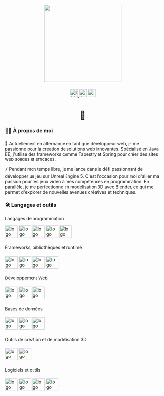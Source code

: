 <div align="center">
  <img height="250" src="https://media3.giphy.com/media/fwbzI2kV3Qrlpkh59e/giphy.gif?cid=6c09b952lpbvzpdgxcnw5bn7y9y2yqfzk4j80mnkod3dfe3o&ep=v1_stickers_related&rid=giphy.gif&ct=s"  />
</div>

###

<div align="center">
  <a href="https://www.linkedin.com/in/paul-debril-5a3a7122b/" target="_blank">
    <img src="https://img.shields.io/static/v1?message=LinkedIn&logo=linkedin&label=&color=0077B5&logoColor=white&labelColor=&style=for-the-badge" height="25" alt="linkedin logo"  />
  </a>
  <img href="" src="https://img.shields.io/static/v1?message=Discord&logo=discord&label=&color=7289DA&logoColor=white&labelColor=&style=for-the-badge" height="25" alt="discord logo"  />
  <a href="debril.paul@gmail.com" target="_blank">
    <img src="https://img.shields.io/static/v1?message=Gmail&logo=gmail&label=&color=D14836&logoColor=white&labelColor=&style=for-the-badge" height="25" alt="gmail logo"  />
  </a>
</div>

###

<h1 align="center">👋</h1>

###

<h3 align="left">👩‍💻 À propos de moi</h3>


###

<p align="left">
🔭 Actuellement en alternance en tant que développeur web, je me passionne pour la création de solutions web innovantes. Spécialisé en Java EE, j'utilise des frameworks comme Tapestry et Spring pour créer des sites web solides et efficaces.

⚡ Pendant mon temps libre, je me lance dans le défi passionnant de développer un jeu sur Unreal Engine 5. C'est l'occasion pour moi d'allier ma passion pour les jeux vidéo à mes compétences en programmation. En parallèle, je me perfectionne en modélisation 3D avec Blender, ce qui me permet d'explorer de nouvelles avenues créatives et techniques.

</p>

###

<h3 align="left">🛠 Langages et outils</h3>

####
Langages de programmation
<div align="left">
  <img src="https://cdn.jsdelivr.net/gh/devicons/devicon/icons/java/java-original.svg" height="40" alt="logo Java"  />
  <img src="https://cdn.jsdelivr.net/gh/devicons/devicon/icons/javascript/javascript-original.svg" height="40" alt="logo JavaScript"  />
  <img src="https://cdn.jsdelivr.net/gh/devicons/devicon/icons/python/python-original.svg" height="40" alt="logo Python"  />
  <img src="https://cdn.jsdelivr.net/gh/devicons/devicon/icons/html5/html5-original.svg" height="40" alt="logo HTML5"  />
  <img src="https://cdn.jsdelivr.net/gh/devicons/devicon/icons/typescript/typescript-original.svg" height="40" alt="logo TypeScript"  />
</div>


####
Frameworks, bibliothèques et runtime
####

<div align="left">
  <img src="https://cdn.jsdelivr.net/gh/devicons/devicon/icons/spring/spring-original.svg" height="40" alt="logo Spring"  />
  <img src="https://cdn.jsdelivr.net/gh/devicons/devicon/icons/angularjs/angularjs-original.svg" height="40" alt="logo Angular"  />
  <img src="https://cdn.jsdelivr.net/gh/devicons/devicon/icons/vuejs/vuejs-original.svg" height="40" alt="logo VueJS"  />
  <img src="https://cdn.jsdelivr.net/gh/devicons/devicon/icons/nodejs/nodejs-original.svg" height="40" alt="logo Node.js"  />
</div>

####
Développement Web
####

<div align="left">
  <img src="https://cdn.jsdelivr.net/gh/devicons/devicon/icons/css3/css3-original.svg" height="40" alt="logo CSS3"  />
  <img src="https://cdn.jsdelivr.net/gh/devicons/devicon/icons/bootstrap/bootstrap-original.svg" height="40" alt="logo Bootstrap"  />
  <img src="https://cdn.jsdelivr.net/gh/devicons/devicon/icons/docker/docker-original.svg" height="40" alt="logo Docker"  />
</div>

####
Bases de données
####

<div align="left">
  <img src="https://cdn.jsdelivr.net/gh/devicons/devicon/icons/mongodb/mongodb-original.svg" height="40" alt="logo MongoDB"  />
  <img src="https://cdn.jsdelivr.net/gh/devicons/devicon/icons/mysql/mysql-original.svg" height="40" alt="logo MySQL"  />
  <img src="https://cdn.jsdelivr.net/gh/devicons/devicon/icons/postgresql/postgresql-original.svg" height="40" alt="logo PostgreSQL"  />
</div>

####
Outils de création et de modélisation 3D
####

<div align="left">
  <img src="https://cdn.jsdelivr.net/gh/devicons/devicon/icons/blender/blender-original.svg" height="40" alt="logo Blender"  />
  <img src="https://skillicons.dev/icons?i=unreal" height="40" alt="logo Unreal Engine"  />
</div>

####
Logiciels et outils
####
<div align="left">
  <img src="https://cdn.jsdelivr.net/gh/devicons/devicon/icons/git/git-original.svg" height="40" alt="logo Git"  />
  <img src="https://cdn.jsdelivr.net/gh/devicons/devicon/icons/jira/jira-original.svg" height="40" alt="logo JIRA"  />
  <img src="https://cdn.jsdelivr.net/gh/devicons/devicon/icons/postman/postman-original.svg" height="40" alt="logo Postman"  />
  <img src="https://cdn.jsdelivr.net/gh/devicons/devicon/icons/figma/figma-original.svg" height="40" alt="logo Figma"  />
</div>

###
###
